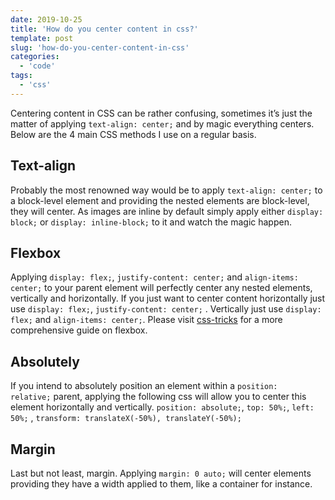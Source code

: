 ```yaml
---
date: 2019-10-25
title: 'How do you center content in css?'
template: post
slug: 'how-do-you-center-content-in-css'
categories:
  - 'code'
tags:
  - 'css'
---
```


Centering content in CSS can be rather confusing, sometimes it’s just the matter of applying `text-align: center;` and by magic everything centers. Below are the 4 main CSS methods I use on a regular basis.

## Text-align

Probably the most renowned way would be to apply `text-align: center;` to a block-level element and providing the nested elements are block-level, they will center. As images are inline by default simply apply either `display: block;` or `display: inline-block;` to it and watch the magic happen.

## Flexbox

Applying `display: flex;`, `justify-content: center;` and `align-items: center;` to your parent element will perfectly center any nested elements, vertically and horizontally. If you just want to center content horizontally just use `display: flex;`, `justify-content: center;` . Vertically just use `display: flex;` and `align-items: center;`. Please visit [css-tricks](https://css-tricks.com/snippets/css/a-guide-to-flexbox/) for a more comprehensive guide on flexbox.  

## Absolutely

If you intend to absolutely position an element within a `position: relative;` parent, applying the following css will allow you to center this element horizontally and vertically. `position: absolute;`, `top: 50%;`, `left: 50%;` , `transform: translateX(-50%), translateY(-50%);`

## Margin

Last but not least, margin. Applying `margin: 0 auto;` will center elements providing they have a width applied to them, like a container for instance.